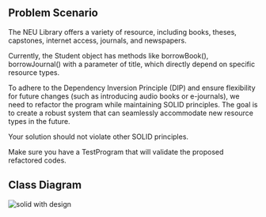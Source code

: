 ## Problem Scenario

The NEU Library offers a variety of resource, including books, theses, capstones, internet access, journals, and newspapers.

Currently, the Student object has methods like borrowBook(), borrowJournal() with a parameter of title, which directly depend on specific resource types.

To adhere to the Dependency Inversion Principle (DIP) and ensure flexibility for future changes (such as introducing audio books or e-journals), we need to refactor the program while maintaining SOLID principles. The goal is to create a robust system that can seamlessly accommodate new resource types in the future.

Your solution should not violate other SOLID principles.

Make sure you have a TestProgram that will validate the proposed refactored codes.

## Class Diagram
![solid with design](https://github.com/angewonk/solidWithDesignPattern/assets/142864286/7d7cea14-7017-4108-b443-60d4d204e515)
